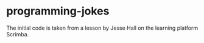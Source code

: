 # programming-jokes

The initial code is taken from a lesson by Jesse Hall on the learning platform Scrimba.
